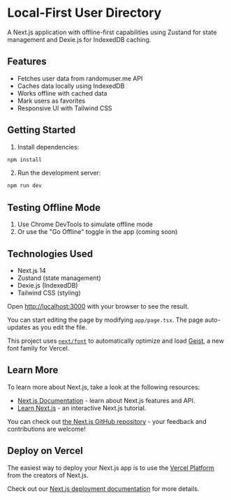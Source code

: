 # Local-First User Directory

A Next.js application with offline-first capabilities using Zustand for state management and Dexie.js for IndexedDB caching.

## Features

- Fetches user data from randomuser.me API
- Caches data locally using IndexedDB
- Works offline with cached data
- Mark users as favorites
- Responsive UI with Tailwind CSS

## Getting Started

1. Install dependencies:

```bash
npm install
```

2. Run the development server:

```bash
npm run dev
```

## Testing Offline Mode

1. Use Chrome DevTools to simulate offline mode
2. Or use the "Go Offline" toggle in the app (coming soon)

## Technologies Used

- Next.js 14
- Zustand (state management)
- Dexie.js (IndexedDB)
- Tailwind CSS (styling)

Open [http://localhost:3000](http://localhost:3000) with your browser to see the result.

You can start editing the page by modifying `app/page.tsx`. The page auto-updates as you edit the file.

This project uses [`next/font`](https://nextjs.org/docs/app/building-your-application/optimizing/fonts) to automatically optimize and load [Geist](https://vercel.com/font), a new font family for Vercel.

## Learn More

To learn more about Next.js, take a look at the following resources:

- [Next.js Documentation](https://nextjs.org/docs) - learn about Next.js features and API.
- [Learn Next.js](https://nextjs.org/learn) - an interactive Next.js tutorial.

You can check out [the Next.js GitHub repository](https://github.com/vercel/next.js) - your feedback and contributions are welcome!

## Deploy on Vercel

The easiest way to deploy your Next.js app is to use the [Vercel Platform](https://vercel.com/new?utm_medium=default-template&filter=next.js&utm_source=create-next-app&utm_campaign=create-next-app-readme) from the creators of Next.js.

Check out our [Next.js deployment documentation](https://nextjs.org/docs/app/building-your-application/deploying) for more details.
